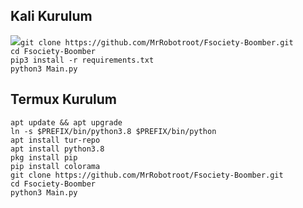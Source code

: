 

<h2>Kali Kurulum</h2>
<img src=https://github.com/user-attachments/assets/775c2dda-e55f-4bb5-98e4-bc9c080a852e







```console
git clone https://github.com/MrRobotroot/Fsociety-Boomber.git
cd Fsociety-Boomber
pip3 install -r requirements.txt
python3 Main.py

```


<h2>Termux Kurulum</h2>

```console
apt update && apt upgrade
ln -s $PREFIX/bin/python3.8 $PREFIX/bin/python
apt install tur-repo
apt install python3.8
pkg install pip
pip install colorama
git clone https://github.com/MrRobotroot/Fsociety-Boomber.git
cd Fsociety-Boomber
python3 Main.py
```
